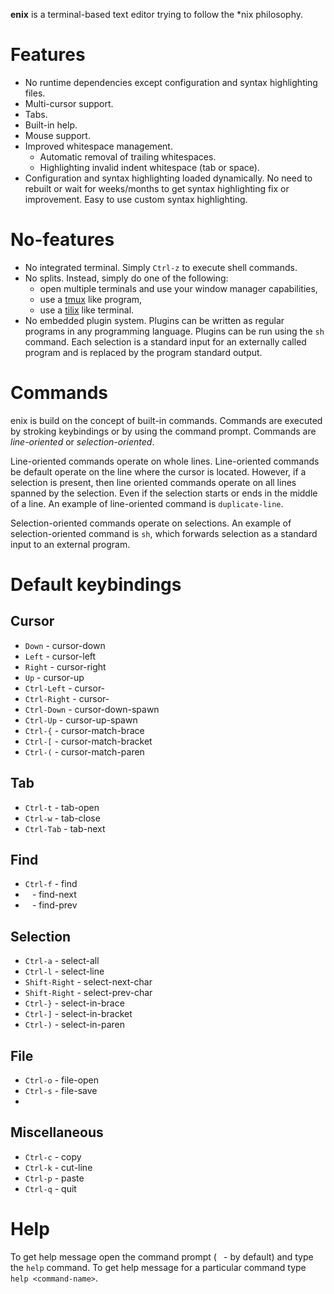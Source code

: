 **enix** is a terminal-based text editor trying to follow the \*nix philosophy.

# Features

- No runtime dependencies except configuration and syntax highlighting files.
- Multi-cursor support.
- Tabs.
- Built-in help.
- Mouse support.
- Improved whitespace management.
  - Automatic removal of trailing whitespaces.
  - Highlighting invalid indent whitespace (tab or space).
- Configuration and syntax highlighting loaded dynamically.
  No need to rebuilt or wait for weeks/months to get syntax highlighting fix or improvement.
  Easy to use custom syntax highlighting.

# No-features

- No integrated terminal.
  Simply `Ctrl-z` to execute shell commands.
- No splits.
  Instead, simply do one of the following:
  -  open multiple terminals and use your window manager capabilities,
  -  use a [tmux](https://github.com/tmux/tmux) like program,
  -  use a [tilix](https://github.com/gnunn1/tilix) like terminal.
- No embedded plugin system.
  Plugins can be written as regular programs in any programming language.
  Plugins can be run using the `sh` command.
  Each selection is a standard input for an externally called program and is replaced by the program standard output.

# Commands

enix is build on the concept of built-in commands.
Commands are executed by stroking keybindings or by using the command prompt.
Commands are *line-oriented* or *selection-oriented*.

Line-oriented commands operate on whole lines.
Line-oriented commands be default operate on the line where the cursor is located.
However, if a selection is present, then line oriented commands operate on all lines spanned by the selection.
Even if the selection starts or ends in the middle of a line.
An example of line-oriented command is `duplicate-line`.

Selection-oriented commands operate on selections.
An example of selection-oriented command is `sh`, which forwards selection as a standard input to an external program.

# Default keybindings

## Cursor

- `Down` - cursor-down
- `Left` - cursor-left
- `Right` - cursor-right
- `Up` - cursor-up
- `Ctrl-Left` - cursor-
- `Ctrl-Right` - cursor-
- `Ctrl-Down` - cursor-down-spawn
- `Ctrl-Up` - cursor-up-spawn
- `Ctrl-{` - cursor-match-brace
- `Ctrl-[` - cursor-match-bracket
- `Ctrl-(` - cursor-match-paren

## Tab

- `Ctrl-t` - tab-open
- `Ctrl-w` - tab-close
- `Ctrl-Tab` - tab-next

## Find

- `Ctrl-f` - find
- ` ` - find-next
- ` ` - find-prev

## Selection

- `Ctrl-a` - select-all
- `Ctrl-l` - select-line
- `Shift-Right` - select-next-char
- `Shift-Right` - select-prev-char
- `Ctrl-}` - select-in-brace
- `Ctrl-]` - select-in-bracket
- `Ctrl-)` - select-in-paren

## File

- `Ctrl-o` - file-open
- `Ctrl-s` - file-save
-
## Miscellaneous

- `Ctrl-c` - copy
- `Ctrl-k` - cut-line
- `Ctrl-p` - paste
- `Ctrl-q` - quit

# Help

To get help message open the command prompt (` ` - by default) and type the `help` command.
To get help message for a particular command type `help <command-name>`.
